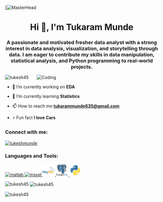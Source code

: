[![MasterHead](https://qrangers.com/wp-content/uploads/2021/09/Banner-Introduction-to-3D-Animation.png.webp)
<h1 align="center">Hi 👋, I'm Tukaram Munde</h1>
<h3 align="center">A passionate and motivated fresher data analyst with a strong interest in data analysis, visualization, and storytelling through data. I am eager to contribute my skills in data manipulation, statistical analysis, and Python programming to real-world projects.</h3>
<img align="right" alt="Coding" width="400" src="https://i.giphy.com/media/v1.Y2lkPTc5MGI3NjExc3BidjQ3ZXF6dnA5MmtrNnVpemFvZTJmZTRra2locHFkZG96M2RkOCZlcD12MV9pbnRlcm5hbF9naWZfYnlfaWQmY3Q9Zw/usXZmmgP9Z7kf39fnq/giphy.gif"/>

<p align="left"> <img src="https://komarev.com/ghpvc/?username=tukesh45&label=Profile%20views&color=0e75b6&style=flat" alt="tukesh45" /> </p>

- 🔭 I’m currently working on **EDA**

- 🌱 I’m currently learning **Statistics**

- 📫 How to reach me **tukarammunde635@gmail.com**

- ⚡ Fun fact **I love Cars**

<h3 align="left">Connect with me:</h3>
<p align="left">
<a href="https://instagram.com/tukeshmunde" target="blank"><img align="center" src="https://raw.githubusercontent.com/rahuldkjain/github-profile-readme-generator/master/src/images/icons/Social/instagram.svg" alt="tukeshmunde" height="30" width="40" /></a>
</p>

<h3 align="left">Languages and Tools:</h3>
<p align="left"> <a href="https://www.mathworks.com/" target="_blank" rel="noreferrer"> <img src="https://upload.wikimedia.org/wikipedia/commons/2/21/Matlab_Logo.png" alt="matlab" width="40" height="40"/> </a> <a href="https://www.microsoft.com/en-us/sql-server" target="_blank" rel="noreferrer"> <img src="https://www.svgrepo.com/show/303229/microsoft-sql-server-logo.svg" alt="mssql" width="40" height="40"/> </a> <a href="https://www.mysql.com/" target="_blank" rel="noreferrer"> <img src="https://raw.githubusercontent.com/devicons/devicon/master/icons/mysql/mysql-original-wordmark.svg" alt="mysql" width="40" height="40"/> </a> <a href="https://www.postgresql.org" target="_blank" rel="noreferrer"> <img src="https://raw.githubusercontent.com/devicons/devicon/master/icons/postgresql/postgresql-original-wordmark.svg" alt="postgresql" width="40" height="40"/> </a> <a href="https://www.python.org" target="_blank" rel="noreferrer"> <img src="https://raw.githubusercontent.com/devicons/devicon/master/icons/python/python-original.svg" alt="python" width="40" height="40"/> </a> </p>

<p><img align="left" src="https://github-readme-stats.vercel.app/api/top-langs?username=tukesh45&show_icons=true&locale=en&layout=compact" alt="tukesh45" /></p>

<p>&nbsp;<img align="center" src="https://github-readme-stats.vercel.app/api?username=tukesh45&show_icons=true&locale=en" alt="tukesh45" /></p>

<p><img align="center" src="https://github-readme-streak-stats.herokuapp.com/?user=tukesh45&" alt="tukesh45" /></p>
